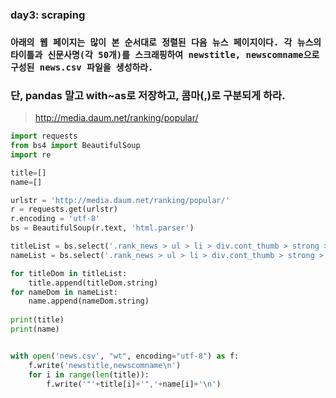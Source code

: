 ### day3: scraping

### `아래의 웹 페이지는 많이 본 순서대로 정렬된 다음 뉴스 페이지이다. 각 뉴스의 타이틀과 신문사명(각 50개)를 스크래핑하여 newstitle, newscomname으로 구성된 news.csv 파일을 생성하라.`

### 단, pandas 말고 with~as로 저장하고, 콤마(,)로 구분되게 하라.

> http://media.daum.net/ranking/popular/

``` python
import requests
from bs4 import BeautifulSoup
import re

title=[]
name=[]

urlstr = 'http://media.daum.net/ranking/popular/'
r = requests.get(urlstr)
r.encoding = 'utf-8'
bs = BeautifulSoup(r.text, 'html.parser')

titleList = bs.select('.rank_news > ul > li > div.cont_thumb > strong > a')
nameList = bs.select('.rank_news > ul > li > div.cont_thumb > strong > span')

for titleDom in titleList:
    title.append(titleDom.string)
for nameDom in nameList:
    name.append(nameDom.string)
    
print(title)
print(name)


with open('news.csv', "wt", encoding="utf-8") as f:
    f.write('newstitle,newscomname\n')  
    for i in range(len(title)):
        f.write('"'+title[i]+'",'+name[i]+'\n')  
```



